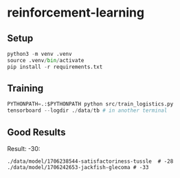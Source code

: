 # reinforcement-learning
 
## Setup

```py
python3 -m venv .venv
source .venv/bin/activate
pip install -r requirements.txt
```

## Training
```py
PYTHONPATH=.:$PYTHONPATH python src/train_logistics.py
tensorboard --logdir ./data/tb # in another terminal
```

## Good Results

Result: -30:
```
./data/model/1706238544-satisfactoriness-tussle  # -28
./data/model/1706242653-jackfish-glecoma # -33
```
